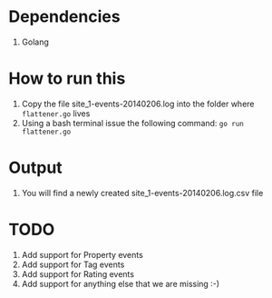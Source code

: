 Dependencies
============

1. Golang


How to run this
===============

1. Copy the file site_1-events-20140206.log into the folder where ```flattener.go``` lives
2. Using a bash terminal issue the following command: ```go run flattener.go```

Output
======

1. You will find a newly created site_1-events-20140206.log.csv file

TODO
====

1. Add support for Property events
2. Add support for Tag events
3. Add support for Rating events
4. Add support for anything else that we are missing :-)
